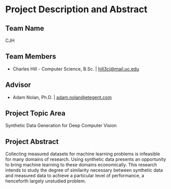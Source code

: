 # Project Description and Abstract

## Team Name

CJH

## Team Members

- Charles Hill - Computer Science, B.Sc. | hill3cj@mail.uc.edu

## Advisor

- Adam Nolan, Ph.D. | adam.nolan@etegent.com

## Project Topic Area

Synthetic Data Generation for Deep Computer Vision

## Project Abstract

Collecting measured datasets for machine learning problems is infeasible for many domains of research. Using synthetic data presents an opportunity to bring machine learning to these domains economically. This research intends to study the degree of similarity necessary between synthetic data and measured data to achieve a particular level of performance, a henceforth largely unstudied problem.


